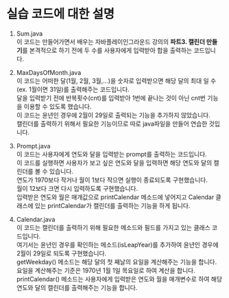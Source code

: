 # 실습 코드에 대한 설명

1. Sum.java<br>
이 코드는 만들어가면서 배우는 자바플레이인그라운드 강의의 **파트3. 캘린더 만들기**를 본격적으로 하기 전에 두 수를 사용자에게 입력받아 합을 출력하는 코드입니다.<br>

2. MaxDaysOfMonth.java<br>
이 코드는 어떠한 달(1월, 2월, 3월,...)을 숫자로 입력받으면 해당 달의 최대 일 수 (ex. 1월이면 31일)를 출력해주는 코드입니다.<br>
달을 입력받기 전에 반복횟수(cnt)를 입력받아 1번에 끝나는 것이 아닌 cnt번 기능을 이용할 수 있도록 했습니다.<br>
이 코드는 윤년인 경우에 2월이 29일로 출력되는 기능을 추가하지 않았습니다.<br>
캘린더를 출력하기 위해서 필요한 기능이므로 따로 java파일을 만들어 연습한 것입니다.<br>

3. Prompt.java<br>
이 코드는 사용자에게 연도와 달을 입력받는 prompt를 출력하는 코드입니다.<br>
이 코드를 실행하면 사용자가 보고 싶은 연도와 달을 입력하면 해당 연도와 달의 캘린더를 볼 수 있습니다.<br>
연도가 1970보다 작거나 월이 1보다 작으면 실행이 종료되도록 구현했습니다.<br>
월이 12보다 크면 다시 입력하도록 구현했습니다.<br>
입력받은 연도와 월은 매개값으로 printCalendar 메소드에 넣어지고 Calendar 클래스에 있는 printCalendar가 캘린더를 출력하는 기능을 하게 됩니다.<br>

4. Calendar.java<br>
이 코드는 캘린더를 출력하기 위해 필요한 메소드와 필드를 가지고 있는 클래스 코드입니다.<br>
여기서는 윤년인 경우를 확인하는 메소드(isLeapYear)를 추가하여 윤년인 경우에 2월이 29일로 되도록 구현했습니다.<br>
getWeekday() 메소드는 해당 달의 첫 째날의 요일을 계산해주는 기능을 합니다.<br>
요일을 계산해주는 기준은 1970년 1월 1일 목요일로 하여 계산을 합니다.<br>
printCalendar() 메소드는 사용자에게 입력받은 연도와 월을 매개변수로 하여 해당 연도와 달의 캘린더를 출력해주는 기능을 합니다.<br>

